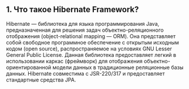 ## 1. Что такое Hibernate Framework?
Hibernate — библиотека для языка программирования Java, предназначенная для решения задач объектно-реляционного отображения (object-relational mapping — ORM). Она представляет собой свободное программное обеспечение с открытым исходным кодом (open source), распространяемое на условиях GNU Lesser General Public License. Данная библиотека предоставляет легкий в использовании каркас (фреймворк) для отображения объектно-ориентированной модели данных в традиционные реляционные базы данных. Hibernate совместима с JSR-220/317 и предоставляет стандартные средства JPA.
